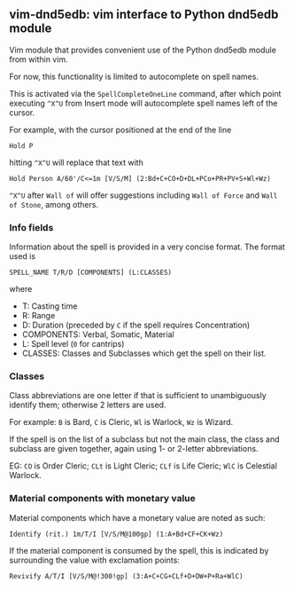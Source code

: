 ## vim-dnd5edb: vim interface to Python dnd5edb module

Vim module that provides convenient use of the Python dnd5edb module from within vim.

For now, this functionality is limited to autocomplete on spell names.

This is activated via the `SpellCompleteOneLine` command, after which point executing `^X^U` from Insert mode will autocomplete spell names left of the cursor.

For example, with the cursor positioned at the end of the line

    Hold P

hitting `^X^U` will replace that text with

    Hold Person A/60'/C<=1m [V/S/M] (2:Bd+C+CO+D+DL+PCo+PR+PV+S+Wl+Wz)

`^X^U` after `Wall of` will offer suggestions including `Wall of Force` and `Wall of Stone`, among others.

### Info fields

Information about the spell is provided in a very concise format.  The format used is

    SPELL_NAME T/R/D [COMPONENTS] (L:CLASSES)

where

- T: Casting time
- R: Range
- D: Duration (preceded by `C` if the spell requires Concentration)
- COMPONENTS: Verbal, Somatic, Material
- L: Spell level (`0` for cantrips)
- CLASSES: Classes and Subclasses which get the spell on their list.

### Classes

Class abbreviations are one letter if that is sufficient to unambiguously identify them; otherwise 2 letters are used.

For example: `B` is Bard, `C` is Cleric, `Wl` is Warlock, `Wz` is Wizard.

If the spell is on the list of a subclass but not the main class, the class and subclass are given together, again using 1- or 2-letter abbreviations.

EG: `CO` is Order Cleric; `CLt` is Light Cleric; `CLf` is Life Cleric; `WlC` is Celestial Warlock.

### Material components with monetary value

Material components which have a monetary value are noted as such:

    Identify (rit.) 1m/T/I [V/S/M@100gp] (1:A+Bd+CF+CK+Wz)

If the material component is consumed by the spell, this is indicated by surrounding the value with exclamation points:

    Revivify A/T/I [V/S/M@!300!gp] (3:A+C+CG+CLf+D+DW+P+Ra+WlC)
